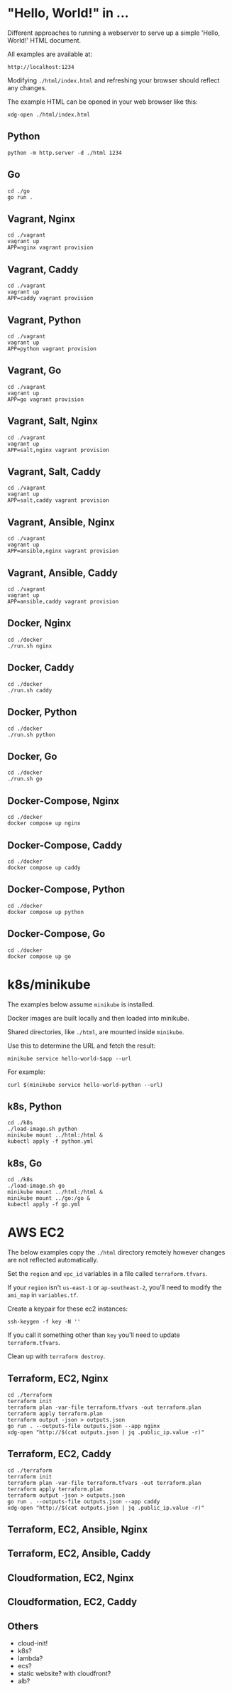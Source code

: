 # "Hello, World!" in ...

Different approaches to running a webserver to serve up a simple 'Hello, World!' HTML document.

All examples are available at:

    http://localhost:1234

Modifying `./html/index.html` and refreshing your browser should reflect any changes.

The example HTML can be opened in your web browser like this:

    xdg-open ./html/index.html

## Python

    python -m http.server -d ./html 1234

## Go

    cd ./go
    go run .

## Vagrant, Nginx

    cd ./vagrant
    vagrant up
    APP=nginx vagrant provision

## Vagrant, Caddy

    cd ./vagrant
    vagrant up
    APP=caddy vagrant provision

## Vagrant, Python

    cd ./vagrant
    vagrant up
    APP=python vagrant provision

## Vagrant, Go

    cd ./vagrant
    vagrant up
    APP=go vagrant provision

## Vagrant, Salt, Nginx

    cd ./vagrant
    vagrant up
    APP=salt,nginx vagrant provision

## Vagrant, Salt, Caddy

    cd ./vagrant
    vagrant up
    APP=salt,caddy vagrant provision

## Vagrant, Ansible, Nginx

    cd ./vagrant
    vagrant up
    APP=ansible,nginx vagrant provision

## Vagrant, Ansible, Caddy

    cd ./vagrant
    vagrant up
    APP=ansible,caddy vagrant provision

## Docker, Nginx

    cd ./docker
    ./run.sh nginx

## Docker, Caddy

    cd ./docker
    ./run.sh caddy

## Docker, Python

    cd ./docker
    ./run.sh python

## Docker, Go

    cd ./docker
    ./run.sh go

## Docker-Compose, Nginx

    cd ./docker
    docker compose up nginx

## Docker-Compose, Caddy

    cd ./docker
    docker compose up caddy

## Docker-Compose, Python

    cd ./docker
    docker compose up python

## Docker-Compose, Go

    cd ./docker
    docker compose up go

# k8s/minikube

The examples below assume `minikube` is installed.

Docker images are built locally and then loaded into minikube.

Shared directories, like `./html`, are mounted inside `minikube`.

Use this to determine the URL and fetch the result:

    minikube service hello-world-$app --url

For example:

    curl $(minikube service hello-world-python --url)

## k8s, Python

    cd ./k8s
    ./load-image.sh python
    minikube mount ../html:/html &
    kubectl apply -f python.yml

## k8s, Go

    cd ./k8s
    ./load-image.sh go
    minikube mount ../html:/html &
    minikube mount ../go:/go &
    kubectl apply -f go.yml

# AWS EC2

The below examples copy the `./html` directory remotely however changes are not reflected automatically.

Set the `region` and `vpc_id` variables in a file called `terraform.tfvars`.

If your `region` isn't `us-east-1` or `ap-southeast-2`, you'll need to modify the `ami_map` in `variables.tf`.

Create a keypair for these ec2 instances:

    ssh-keygen -f key -N ''

If you call it something other than `key` you'll need to update `terraform.tfvars`.

Clean up with `terraform destroy`.

## Terraform, EC2, Nginx

    cd ./terraform
    terraform init
    terraform plan -var-file terraform.tfvars -out terraform.plan
    terraform apply terraform.plan
    terraform output -json > outputs.json
    go run . --outputs-file outputs.json --app nginx
    xdg-open "http://$(cat outputs.json | jq .public_ip.value -r)"

## Terraform, EC2, Caddy

    cd ./terraform
    terraform init
    terraform plan -var-file terraform.tfvars -out terraform.plan
    terraform apply terraform.plan
    terraform output -json > outputs.json
    go run . --outputs-file outputs.json --app caddy
    xdg-open "http://$(cat outputs.json | jq .public_ip.value -r)"

## Terraform, EC2, Ansible, Nginx

## Terraform, EC2, Ansible, Caddy

## Cloudformation, EC2, Nginx

## Cloudformation, EC2, Caddy

## Others

* cloud-init!
* k8s?
* lambda?
* ecs?
* static website? with cloudfront?
* alb?
